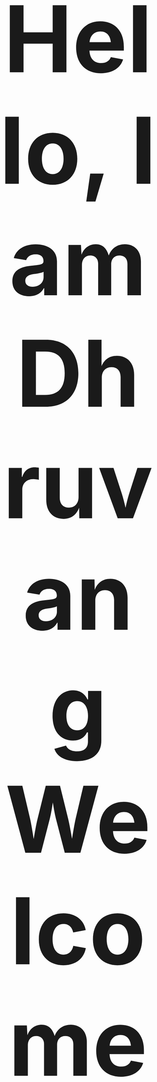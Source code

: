 <div align="center"; style="font-size: 250px;"> 
<h3><strong>Hello, I am Dhruvang<br> Welcome to my Github Profile </strong></h3>
<img width="70" src="https://media.giphy.com/media/QTlmH8hEoVoi83mdJC/giphy.gif">
</div>

<!--
**davidlorenzo47/davidlorenzo47** is a ✨ _special_ ✨ repository because its `README.md` (this file) appears on your GitHub profile.

Here are some ideas to get you started:

- 🔭 I’m currently working on ...
- 🌱 I’m currently learning ...
- 👯 I’m looking to collaborate on ...
- 🤔 I’m looking for help with ...
- 💬 Ask me about ...
- 📫 How to reach me: ...
- 😄 Pronouns: ...
- ⚡ Fun fact: ...
-->
---
<div align="center">
  <h3>About me</h3>
  <img src="https://readme-typing-svg.herokuapp.com?color=00FFD2&size=30&center=true&vCenter=true&width=700&lines=Eager+to+learn+new+things;Technophile;Loves+Computer+and+Computer+Technologies">
</div>

---
<img width="40" src="https://media.giphy.com/media/VdoIFLsMIlwzfKD520/giphy.gif"> &nbsp;&nbsp;&nbsp;   <h4>Tools and Technologies I love working with</h4>
<div align="center">
<img src="https://github.com/devicons/devicon/blob/master/icons/python/python-original-wordmark.svg" width="50"> 
<img src="https://github.com/devicons/devicon/blob/master/icons/php/php-original.svg" width="50">
<img src="https://github.com/devicons/devicon/blob/master/icons/html5/html5-original-wordmark.svg" width="50">
<img src="https://github.com/devicons/devicon/blob/master/icons/css3/css3-original-wordmark.svg" width="50">
<img src="https://github.com/devicons/devicon/blob/master/icons/javascript/javascript-original.svg" width="50">
<img src="https://github.com/devicons/devicon/blob/master/icons/jquery/jquery-original-wordmark.svg" width="50">
<img src="https://github.com/devicons/devicon/blob/master/icons/nodejs/nodejs-original-wordmark.svg" width="50">
<img src="https://github.com/devicons/devicon/blob/master/icons/npm/npm-original-wordmark.svg" width="50">
<img src="https://github.com/devicons/devicon/blob/master/icons/firebase/firebase-plain-wordmark.svg" width="50">
<img src="https://github.com/devicons/devicon/blob/master/icons/jupyter/jupyter-original-wordmark.svg" width="50">
<img src="https://github.com/keikomori/icons-badges/blob/master/icons/C%20%2B%2B/c.png" width="50">
<img src="https://github.com/keikomori/icons-badges/blob/master/icons/VSCode/vscode.svg" width="50">
<img src="https://github.com/keikomori/icons-badges/blob/master/icons/Ubuntu/ubuntu.svg" width="50">
<img src="https://github.com/devicons/devicon/blob/master/icons/linux/linux-original.svg" width="50">
<!--img src="" width=""-->
<!--img src="" width=""-->
<!--img src="" width=""-->
<!--img src="" width=""-->
<!--img src="" width=""-->
<!--img src="" width=""-->
<!--img src="" width=""-->
<!--img src="" width=""-->
<!--img src="" width=""-->
  
</div>

---
<h4>Most Used Programming Languages by me</h4>
<div align="center">
<!--img src="https://github-readme-stats.vercel.app/api/top-langs/?username=davidlorenzo47&theme=radical&langs_count=6&layout=compact"-->
<img src="https://github-readme-stats.vercel.app/api/top-langs/?username=davidlorenzo47&amp;hide=java,html,css&amp;theme=radical">
</div>
























